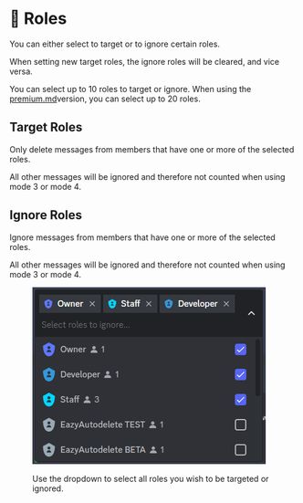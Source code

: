 # 👥 Roles

You can either select to target or to ignore certain roles.

When setting new target roles, the ignore roles will be cleared, and vice versa.

You can select up to 10 roles to target or ignore. When using the [premium.md](../premium.md "mention")version, you can select up to 20 roles.

## Target Roles

Only delete messages from members that have one or more of the selected roles.

All other messages will be ignored and therefore not counted when using mode 3 or mode 4.

## Ignore Roles

Ignore messages from members that have one or more of the selected roles.

All other messages will be ignored and therefore not counted when using mode 3 or mode 4.

<figure><img src="../.gitbook/assets/image (3).png" alt=""><figcaption><p>Use the dropdown to select all roles you wish to be targeted or ignored.</p></figcaption></figure>

